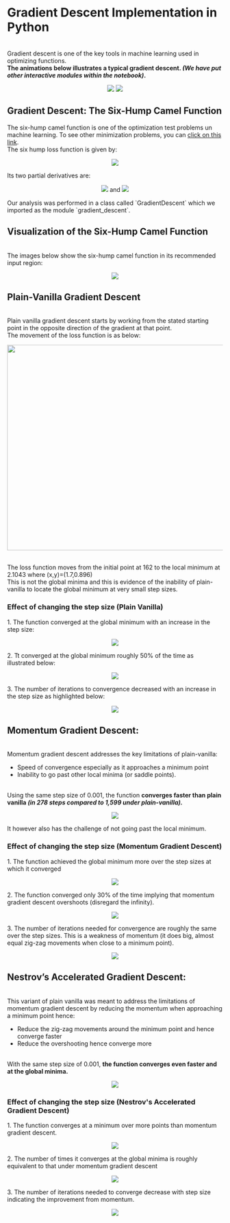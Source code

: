 # Gradient Descent Implementation in Python
<br> Gradient descent is one of the key tools in machine learning used in optimizing functions.
<br> **The animations below illustrates a typical gradient descent. _(We have put other interactive modules within the notebook)_.**
<p align="center">
  <img src="https://github.com/DennisOndieki/AML_2019_Group4/blob/master/Images/loss_path.gif">
  <img src="https://github.com/DennisOndieki/AML_2019_Group4/blob/master/Images/loss_path_local.gif">
</p>

## Gradient Descent: The Six-Hump Camel Function
The six-hump camel function is one of the optimization test problems un machine learning. To see other minimization problems, you can [click on this link](http://www.sfu.ca/~ssurjano/optimization.html).
<br> The six hump loss function is given by:
<p align="center">
  <img src="https://github.com/DennisOndieki/AML_2019_Group4/blob/master/Images/loss_function.png"> 
</p>
Its two partial derivatives are:
<p align="center">
  <img src="https://github.com/DennisOndieki/AML_2019_Group4/blob/master/Images/loss_function_partial_x.png"> and  <img src="https://github.com/DennisOndieki/AML_2019_Group4/blob/master/Images/loss_function_partial_y.png">
</p>
Our analysis was performed in a class called `GradientDescent` which we imported as the module `gradient_descent`.

## Visualization of the Six-Hump Camel Function
<br> The images below show the six-hump camel function in its recommended input region:
<p align="center">
  <img src="https://github.com/DennisOndieki/AML_2019_Group4/blob/master/Images/6_hump_plot.png">
</p>

## Plain-Vanilla Gradient Descent
<br> Plain vanilla gradient descent starts by working from the stated starting point in the opposite direction of the gradient at that point.
<br> The movement of the loss function is as below:
<p align="center">
  <img src="https://github.com/DennisOndieki/AML_2019_Group4/blob/master/Images/loss_path1.png" width="600" height="480"> 
</p>
<br> The loss function moves from the initial point at 162 to the local minimum at 2.1043 where (x,y)=(1.7,0.896)
<br> This is not the global minima and this is evidence of the inability of plain-vanilla to locate the global minimum at very small step sizes.

### Effect of changing the step size (Plain Vanilla)
</p> 1. The function converged at the global minimum with an increase in the step size:
<p align="center">
  <img src="https://github.com/DennisOndieki/AML_2019_Group4/blob/master/Images/min_loss1.png">
</p> 2. Tt converged at the global minimum roughly 50% of the time as illustrated below:
<p align="center">
  <img src="https://github.com/DennisOndieki/AML_2019_Group4/blob/master/Images/min_loss_freq1.png">
</p> 3. The number of iterations to convergence decreased with an increase in the step size as highlighted below:
<p align="center">
  <img src="https://github.com/DennisOndieki/AML_2019_Group4/blob/master/Images/iterations1.png">

 ## Momentum Gradient Descent:
<br> Momentum gradient descent addresses the key limitations of plain-vanilla:
* Speed of convergence especially as it approaches a minimum point
* Inability to go past other local minima (or saddle points). 

<br> Using the same step size of 0.001, the function **converges faster than plain vanilla _(in 278 steps compared to 1,599 under plain-vanilla)._**
<p align="center">
  <img src="https://github.com/DennisOndieki/AML_2019_Group4/blob/master/Images/loss_path2.png"> 
</p> It however also has the challenge of not going past the local minimum.

### Effect of changing the step size (Momentum Gradient Descent)
</p>1. The function achieved the global minimum more over the step sizes at which it converged
<p align="center">
  <img src="https://github.com/DennisOndieki/AML_2019_Group4/blob/master/Images/min_loss2.png">
</p> 2. The function converged only 30% of the time implying that momentum gradient descent overshoots (disregard the infinity).
<p align="center">
  <img src="https://github.com/DennisOndieki/AML_2019_Group4/blob/master/Images/min_loss_freq2.png">
</p> 3. The number of iterations needed for convergence are roughly the same over the step sizes. This is a weakness of momentum (it does big, almost equal zig-zag movements when close to a minimum point).
<p align="center">
  <img src="https://github.com/DennisOndieki/AML_2019_Group4/blob/master/Images/iterations2.png">

## Nestrov’s Accelerated Gradient Descent:
<br> This variant of plain vanilla was meant to address the limitations of momentum gradient descent by reducing the momentum when approaching a minimum point hence:
* Reduce the zig-zag movements around the minimum point and hence converge faster
* Reduce the overshooting hence converge more 

<br> With the same step size of 0.001, **the function converges even faster and at the global minima.**
<p align="center">
  <img src="https://github.com/DennisOndieki/AML_2019_Group4/blob/master/Images/loss_path3.png"> 

### Effect of changing the step size (Nestrov's Accelerated Gradient Descent)
</p> 1. The function converges at a minimum over more points than momentum gradient descent.
<p align="center">  
  <img src="https://github.com/DennisOndieki/AML_2019_Group4/blob/master/Images/min_loss3.png">

</p> 2. The number of times it converges at the global minima is roughly equivalent to that under momentum gradient descent
<p align="center">  
  <img src="https://github.com/DennisOndieki/AML_2019_Group4/blob/master/Images/min_loss_freq3.png">
</p> 3. The number of iterations needed to converge decrease with step size indicating the improvement from momentum.
<p align="center">
  <img src="https://github.com/DennisOndieki/AML_2019_Group4/blob/master/Images/iterations3.png">
